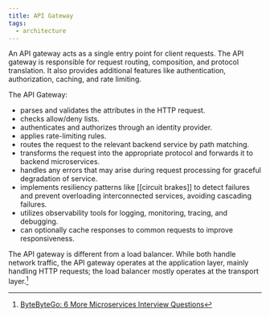 ```yaml
---
title: API Gateway
tags:
  - architecture
---
```

An API gateway acts as a single entry point for client requests. The API gateway is responsible for request routing, composition, and protocol translation. It also provides additional features like authentication, authorization, caching, and rate limiting.

The API Gateway:

- parses and validates the attributes in the HTTP request.
- checks allow/deny lists.
- authenticates and authorizes through an identity provider.
- applies rate-limiting rules.
- routes the request to the relevant backend service by path matching.
- transforms the request into the appropriate protocol and forwards it to backend microservices.
- handles any errors that may arise during request processing for graceful degradation of service.
- implements resiliency patterns like [[circuit brakes]] to detect failures and prevent overloading interconnected services, avoiding cascading failures.
- utilizes observability tools for logging, monitoring, tracing, and debugging.
- can optionally cache responses to common requests to improve responsiveness.

The API gateway is different from a load balancer. While both handle network traffic, the API gateway operates at the application layer, mainly handling HTTP requests; the load balancer mostly operates at the transport layer.[^bbg]

[^bbg]: [ByteByteGo: 6 More Microservices Interview Questions](https://blog.bytebytego.com/p/6-more-microservices-interview-questions)